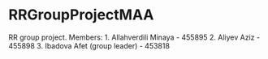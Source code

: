 # RRGroupProjectMAA
RR group project. Members: 1. Allahverdili Minaya - 455895 2. Aliyev Aziz - 455898 3. Ibadova Afet (group leader) - 453818
